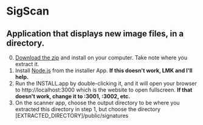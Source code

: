 # SigScan
## Application that displays new image files, in a directory.

 0. [Download the zip](https://github.com/BOXNYC/sigscan/archive/refs/heads/main.zip) and install on your computer. Take note where you extract it.
 1. Install [Node.js](https://nodejs.org/en/download/prebuilt-installer) from the installer App. __If this doesn't work, LMK and I'll help.__ 
 2. Run the INSTALL.app by double-clicking it, and it will open your browser to http://localhost:3000 which is the website to open fullscreen. __If that doesn't work, change it to :3001, :3002, etc.__
 3. On the scanner app, choose the output directory to be where you extracted this directory in step 1, but choose the directory [EXTRACTED_DIRECTORY]/public/signatures